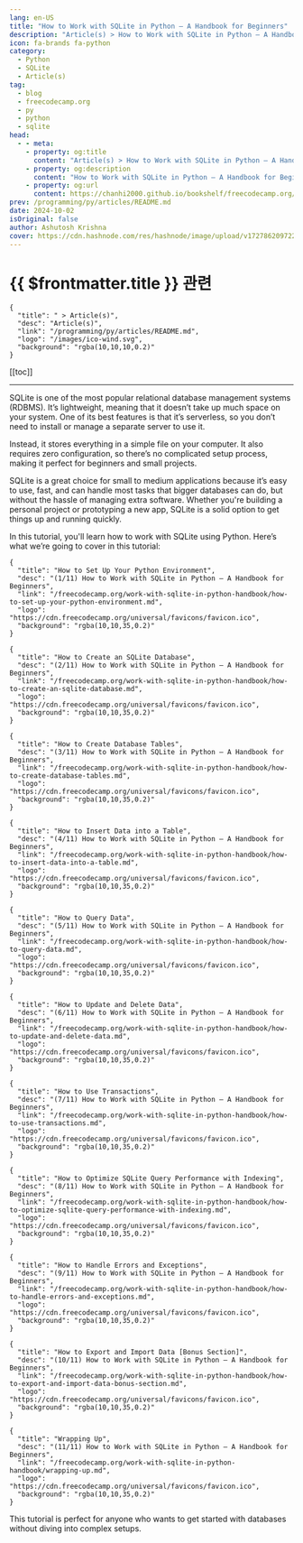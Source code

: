 ```yaml
---
lang: en-US
title: "How to Work with SQLite in Python – A Handbook for Beginners"
description: "Article(s) > How to Work with SQLite in Python – A Handbook for Beginners"
icon: fa-brands fa-python
category:
  - Python
  - SQLite
  - Article(s)
tag:
  - blog
  - freecodecamp.org
  - py
  - python
  - sqlite
head:
  - - meta:
    - property: og:title
      content: "Article(s) > How to Work with SQLite in Python – A Handbook for Beginners"
    - property: og:description
      content: "How to Work with SQLite in Python – A Handbook for Beginners"
    - property: og:url
      content: https://chanhi2000.github.io/bookshelf/freecodecamp.org/work-with-sqlite-in-python-handbook.html
prev: /programming/py/articles/README.md
date: 2024-10-02
isOriginal: false
author: Ashutosh Krishna
cover: https://cdn.hashnode.com/res/hashnode/image/upload/v1727862097228/24433377-ebb8-49b5-b0ee-5736f629399d.png
---
```


# {{ $frontmatter.title }} 관련

```component VPCard
{
  "title": " > Article(s)",
  "desc": "Article(s)",
  "link": "/programming/py/articles/README.md",
  "logo": "/images/ico-wind.svg",
  "background": "rgba(10,10,10,0.2)"
}
```

[[toc]]

---

<SiteInfo
  name="How to Work with SQLite in Python – A Handbook for Beginners"
  desc="SQLite is one of the most popular relational database management systems (RDBMS). It’s lightweight, meaning that it doesn’t take up much space on your system. One of its best features is that it’s serverless, so you don’t need to install or manage a ..."
  url="https://freecodecamp.org/news/work-with-sqlite-in-python-handbook"
  logo="https://cdn.freecodecamp.org/universal/favicons/favicon.ico"
  preview="https://cdn.hashnode.com/res/hashnode/image/upload/v1727862097228/24433377-ebb8-49b5-b0ee-5736f629399d.png"/>

SQLite is one of the most popular relational database management systems (RDBMS). It’s lightweight, meaning that it doesn’t take up much space on your system. One of its best features is that it’s serverless, so you don’t need to install or manage a separate server to use it.

Instead, it stores everything in a simple file on your computer. It also requires zero configuration, so there’s no complicated setup process, making it perfect for beginners and small projects.

SQLite is a great choice for small to medium applications because it’s easy to use, fast, and can handle most tasks that bigger databases can do, but without the hassle of managing extra software. Whether you're building a personal project or prototyping a new app, SQLite is a solid option to get things up and running quickly.

In this tutorial, you'll learn how to work with SQLite using Python. Here’s what we’re going to cover in this tutorial:

```component VPCard
{
  "title": "How to Set Up Your Python Environment",
  "desc": "(1/11) How to Work with SQLite in Python – A Handbook for Beginners",
  "link": "/freecodecamp.org/work-with-sqlite-in-python-handbook/how-to-set-up-your-python-environment.md",
  "logo": "https://cdn.freecodecamp.org/universal/favicons/favicon.ico",
  "background": "rgba(10,10,35,0.2)"
}
```

```component VPCard
{
  "title": "How to Create an SQLite Database",
  "desc": "(2/11) How to Work with SQLite in Python – A Handbook for Beginners",
  "link": "/freecodecamp.org/work-with-sqlite-in-python-handbook/how-to-create-an-sqlite-database.md",
  "logo": "https://cdn.freecodecamp.org/universal/favicons/favicon.ico",
  "background": "rgba(10,10,35,0.2)"
}
```

```component VPCard
{
  "title": "How to Create Database Tables",
  "desc": "(3/11) How to Work with SQLite in Python – A Handbook for Beginners",
  "link": "/freecodecamp.org/work-with-sqlite-in-python-handbook/how-to-create-database-tables.md",
  "logo": "https://cdn.freecodecamp.org/universal/favicons/favicon.ico",
  "background": "rgba(10,10,35,0.2)"
}
```

```component VPCard
{
  "title": "How to Insert Data into a Table",
  "desc": "(4/11) How to Work with SQLite in Python – A Handbook for Beginners",
  "link": "/freecodecamp.org/work-with-sqlite-in-python-handbook/how-to-insert-data-into-a-table.md",
  "logo": "https://cdn.freecodecamp.org/universal/favicons/favicon.ico",
  "background": "rgba(10,10,35,0.2)"
}
```

```component VPCard
{
  "title": "How to Query Data",
  "desc": "(5/11) How to Work with SQLite in Python – A Handbook for Beginners",
  "link": "/freecodecamp.org/work-with-sqlite-in-python-handbook/how-to-query-data.md",
  "logo": "https://cdn.freecodecamp.org/universal/favicons/favicon.ico",
  "background": "rgba(10,10,35,0.2)"
}
```

```component VPCard
{
  "title": "How to Update and Delete Data",
  "desc": "(6/11) How to Work with SQLite in Python – A Handbook for Beginners",
  "link": "/freecodecamp.org/work-with-sqlite-in-python-handbook/how-to-update-and-delete-data.md",
  "logo": "https://cdn.freecodecamp.org/universal/favicons/favicon.ico",
  "background": "rgba(10,10,35,0.2)"
}
```

```component VPCard
{
  "title": "How to Use Transactions",
  "desc": "(7/11) How to Work with SQLite in Python – A Handbook for Beginners",
  "link": "/freecodecamp.org/work-with-sqlite-in-python-handbook/how-to-use-transactions.md",
  "logo": "https://cdn.freecodecamp.org/universal/favicons/favicon.ico",
  "background": "rgba(10,10,35,0.2)"
}
```

```component VPCard
{
  "title": "How to Optimize SQLite Query Performance with Indexing",
  "desc": "(8/11) How to Work with SQLite in Python – A Handbook for Beginners",
  "link": "/freecodecamp.org/work-with-sqlite-in-python-handbook/how-to-optimize-sqlite-query-performance-with-indexing.md",
  "logo": "https://cdn.freecodecamp.org/universal/favicons/favicon.ico",
  "background": "rgba(10,10,35,0.2)"
}
```

```component VPCard
{
  "title": "How to Handle Errors and Exceptions",
  "desc": "(9/11) How to Work with SQLite in Python – A Handbook for Beginners",
  "link": "/freecodecamp.org/work-with-sqlite-in-python-handbook/how-to-handle-errors-and-exceptions.md",
  "logo": "https://cdn.freecodecamp.org/universal/favicons/favicon.ico",
  "background": "rgba(10,10,35,0.2)"
}
```

```component VPCard
{
  "title": "How to Export and Import Data [Bonus Section]",
  "desc": "(10/11) How to Work with SQLite in Python – A Handbook for Beginners",
  "link": "/freecodecamp.org/work-with-sqlite-in-python-handbook/how-to-export-and-import-data-bonus-section.md",
  "logo": "https://cdn.freecodecamp.org/universal/favicons/favicon.ico",
  "background": "rgba(10,10,35,0.2)"
}
```

```component VPCard
{
  "title": "Wrapping Up",
  "desc": "(11/11) How to Work with SQLite in Python – A Handbook for Beginners",
  "link": "/freecodecamp.org/work-with-sqlite-in-python-handbook/wrapping-up.md",
  "logo": "https://cdn.freecodecamp.org/universal/favicons/favicon.ico",
  "background": "rgba(10,10,35,0.2)"
}
```

This tutorial is perfect for anyone who wants to get started with databases without diving into complex setups.